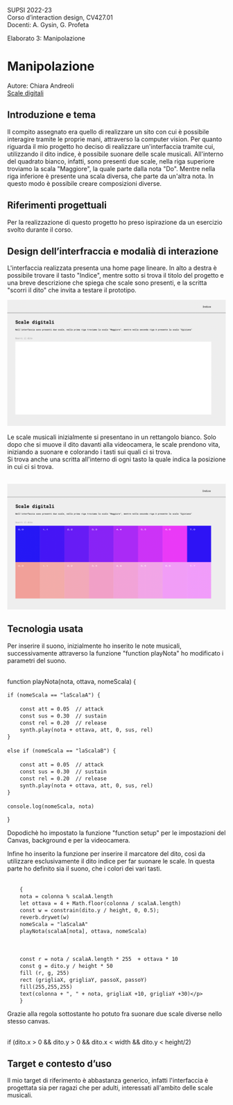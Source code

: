 SUPSI 2022-23  
Corso d’interaction design, CV427.01  
Docenti: A. Gysin, G. Profeta  

Elaborato 3: Manipolazione 

# Manipolazione
Autore: Chiara Andreoli <br>
[Scale digitali](https://andreolichiara.github.io/Scale-digitali/)


## Introduzione e tema
Il compito assegnato era quello di realizzare
un sito con cui è possibile interagire tramite
le proprie mani, attraverso la computer vision.
Per quanto riguarda il mio progetto ho deciso di realizzare un'interfaccia tramite cui, utilizzando il dito indice, è possibile suonare delle scale musicali. All'interno del quadrato bianco, infatti, sono presenti due scale, nella riga superiore troviamo la scala "Maggiore", la quale parte dalla nota "Do". Mentre nella riga inferiore è presente una scala diversa, che parte da un'altra nota. 
In questo modo è possibile creare composizioni diverse. 


## Riferimenti progettuali
Per la realizzazione di questo progetto ho preso ispirazione da un esercizio svolto durante il corso. 




## Design dell’interfraccia e modalià di interazione
L'interfaccia realizzata presenta una home page lineare. In alto a destra è possibile trovare il tasto "Indice", mentre sotto si trova il titolo del progetto e una breve descrizione che spiega che scale sono presenti, e la scritta "scorri il dito" che invita a testare il prototipo. <br>

<img src="doc/home1.png" width="600">
<br>

Le scale musicali inizialmente si presentano in un rettangolo bianco. Solo dopo che si muove il dito davanti alla videocamera, le scale prendono vita, iniziando a suonare e colorando i tasti sui quali ci si trova. 
<br>
Si trova anche una scritta all'interno di ogni tasto la quale indica la posizione in cui ci si trova. <br> <br>

<img src="doc/home2.png" width="600"> <br>




## Tecnologia usata
Per inserire il suono, inizialmente ho inserito le note musicali, successivamente attraverso la funzione "function playNota" ho modificato i parametri del suono. <br>
<br>
<p>function playNota(nota, ottava, nomeScala) {    
    
    if (nomeScala == "laScalaA") {

        const att = 0.05  // attack
        const sus = 0.30  // sustain
        const rel = 0.20  // release
        synth.play(nota + ottava, att, 0, sus, rel)
    }

    else if (nomeScala == "laScalaB") {

        const att = 0.05  // attack
        const sus = 0.30  // sustain
        const rel = 0.20  // release
        synth.play(nota + ottava, att, 0, sus, rel)
    }

    console.log(nomeScala, nota)
}
</p>



Dopodichè ho impostato la funzione "function setup" per le impostazioni del Canvas, background e per la videocamera. <br>

Infine ho inserito la funzione per inserire il marcatore del dito, così da utilizzare esclusivamente il dito indice per far suonare le scale. In questa parte ho definito sia il suono, che i colori dei vari tasti. 
<br>
<br>
<p>



        {
        nota = colonna % scalaA.length
        let ottava = 4 + Math.floor(colonna / scalaA.length)
        const w = constrain(dito.y / height, 0, 0.5);
        reverb.drywet(w)
        nomeScala = "laScalaA"
        playNota(scalaA[nota], ottava, nomeScala)
                

       
        const r = nota / scalaA.length * 255  + ottava * 10
        const g = dito.y / height * 50 
        fill (r, g, 255)
        rect (grigliaX, grigliaY, passoX, passoY)
        fill(255,255,255)
        text(colonna + ", " + nota, grigliaX +10, grigliaY +30)</p>
        }


Grazie alla regola sottostante ho potuto fra suonare due scale diverse nello stesso canvas. <br>
<br>
<p>if (dito.x > 0 && dito.y > 0 && dito.x < width && dito.y < height/2)</p>


## Target e contesto d’uso
Il mio target di riferimento è abbastanza generico, infatti l'interfaccia è progettata sia per ragazi che per adulti, interessati all'ambito delle scale musicali.



